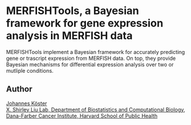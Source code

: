 # MERFISHTools, a Bayesian framework for gene expression analysis in MERFISH data

MERFISHTools implement a Bayesian framework for accurately predicting gene or trascript expression from MERFISH data.
On top, they provide Bayesian mechanisms for differential expression analysis over two or mutliple conditions.

## Author

[Johannes Köster](https://johanneskoester.bitbucket.org)  
[X. Shirley Liu Lab, Department of Biostatistics and Computational Biology, Dana-Farber Cancer Institute, Harvard School of Public Health](http://liulab.dfci.harvard.edu)
